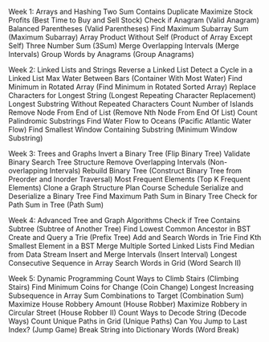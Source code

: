 Week 1: Arrays and Hashing
Two Sum
Contains Duplicate
Maximize Stock Profits (Best Time to Buy and Sell Stock)
Check if Anagram (Valid Anagram)
Balanced Parentheses (Valid Parentheses)
Find Maximum Subarray Sum (Maximum Subarray)
Array Product Without Self (Product of Array Except Self)
Three Number Sum (3Sum)
Merge Overlapping Intervals (Merge Intervals)
Group Words by Anagrams (Group Anagrams)

Week 2: Linked Lists and Strings
Reverse a Linked List
Detect a Cycle in a Linked List
Max Water Between Bars (Container With Most Water)
Find Minimum in Rotated Array (Find Minimum in Rotated Sorted Array)
Replace Characters for Longest String (Longest Repeating Character Replacement)
Longest Substring Without Repeated Characters
Count Number of Islands
Remove Node From End of List (Remove Nth Node From End Of List)
Count Palindromic Substrings
Find Water Flow to Oceans (Pacific Atlantic Water Flow)
Find Smallest Window Containing Substring (Minimum Window Substring)

Week 3: Trees and Graphs
Invert a Binary Tree (Flip Binary Tree)
Validate Binary Search Tree Structure
Remove Overlapping Intervals (Non-overlapping Intervals)
Rebuild Binary Tree (Construct Binary Tree from Preorder and Inorder Traversal)
Most Frequent Elements (Top K Frequent Elements)
Clone a Graph Structure
Plan Course Schedule
Serialize and Deserialize a Binary Tree
Find Maximum Path Sum in Binary Tree
Check for Path Sum in Tree (Path Sum)


Week 4: Advanced Tree and Graph Algorithms
Check if Tree Contains Subtree (Subtree of Another Tree)
Find Lowest Common Ancestor in BST
Create and Query a Trie (Prefix Tree)
Add and Search Words in Trie
Find Kth Smallest Element in a BST
Merge Multiple Sorted Linked Lists
Find Median from Data Stream
Insert and Merge Intervals (Insert Interval)
Longest Consecutive Sequence in Array
Search Words in Grid (Word Search II)


Week 5: Dynamic Programming
Count Ways to Climb Stairs (Climbing Stairs)
Find Minimum Coins for Change (Coin Change)
Longest Increasing Subsequence in Array
Sum Combinations to Target (Combination Sum)
Maximize House Robbery Amount (House Robber)
Maximize Robbery in Circular Street (House Robber II)
Count Ways to Decode String (Decode Ways)
Count Unique Paths in Grid (Unique Paths)
Can You Jump to Last Index? (Jump Game)
Break String into Dictionary Words (Word Break)
